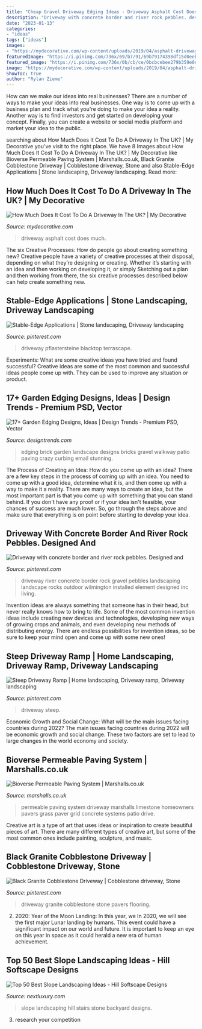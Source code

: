 ```yaml
---
title: "Cheap Gravel Driveway Edging Ideas - Driveway Asphalt Cost Does Much"
description: "Driveway with concrete border and river rock pebbles. designed and"
date: "2023-01-13"
categories:
- "ideas"
tags: ["ideas"]
images:
- "https://mydecorative.com/wp-content/uploads/2019/04/asphalt-driveway.jpg"
featuredImage: "https://i.pinimg.com/736x/69/b7/91/69b79174398df15d0eeb9d39295b105c.jpg"
featured_image: "https://i.pinimg.com/736x/0b/cb/ce/0bcbcebee279b359e0e1466a725addeb--wilmington-nc-river-rocks.jpg"
image: "https://mydecorative.com/wp-content/uploads/2019/04/asphalt-driveway.jpg"
ShowToc: true
author: "Rylan Zieme"
---
```



How can we make our ideas into real businesses?
There are a number of ways to make your ideas into real businesses. One way is to come up with a business plan and track what you're doing to make your idea a reality. Another way is to find investors and get started on developing your concept. Finally, you can create a website or social media platform and market your idea to the public.

	

		
searching about How Much Does It Cost To Do A Driveway In The UK? | My Decorative you've visit to the right place. We have 8 Images about How Much Does It Cost To Do A Driveway In The UK? | My Decorative like Bioverse Permeable Paving System | Marshalls.co.uk, Black Granite Cobblestone Driveway | Cobblestone driveway, Stone and also Stable-Edge Applications | Stone landscaping, Driveway landscaping. Read more:
		
    
## How Much Does It Cost To Do A Driveway In The UK? | My Decorative

<img loading=lazy src="https://mydecorative.com/wp-content/uploads/2019/04/asphalt-driveway.jpg" onerror="this.onerror=null;this.src='https://tse1.mm.bing.net/th?id=OIP.jWg2DMKRfNX_HiNOBKdAxgHaJ3&amp;pid=15.1';" alt="How Much Does It Cost To Do A Driveway In The UK? | My Decorative">

_Source: mydecorative.com_

>driveway asphalt cost does much. 

	

The six Creative Processes: How do people go about creating something new?
Creative people have a variety of creative processes at their disposal, depending on what they’re designing or creating. Whether it’s starting with an idea and then working on developing it, or simply Sketching out a plan and then working from there, the six creative processes described below can help create something new.

    
## Stable-Edge Applications | Stone Landscaping, Driveway Landscaping

<img loading=lazy src="https://i.pinimg.com/originals/37/f2/6a/37f26ac933424b58c752620d9827d915.jpg" onerror="this.onerror=null;this.src='https://tse2.mm.bing.net/th?id=OIP.xJ6keVhsSVUtnZgM27rBNQHaJ4&amp;pid=15.1';" alt="Stable-Edge Applications | Stone landscaping, Driveway landscaping">

_Source: pinterest.com_

>driveway pflastersteine blacktop terrascape. 

	

Experiments: What are some creative ideas you have tried and found successful?
Creative ideas are some of the most common and successful ideas people come up with. They can be used to improve any situation or product.

    
## 17+ Garden Edging Designs, Ideas | Design Trends - Premium PSD, Vector

<img loading=lazy src="https://images.designtrends.com/wp-content/uploads/2016/10/12160153/Brick-Garden-Edging.jpg" onerror="this.onerror=null;this.src='https://tse2.mm.bing.net/th?id=OIP.B7oYJOCDjKXFuj3YDso_7gHaJ6&amp;pid=15.1';" alt="17+ Garden Edging Designs, Ideas | Design Trends - Premium PSD, Vector">

_Source: designtrends.com_

>edging brick garden landscape designs bricks gravel walkway patio paving crazy curbing email stunning. 

	

The Process of Creating an Idea: How do you come up with an idea?
There are a few key steps in the process of coming up with an idea. You need to come up with a good idea, determine what it is, and then come up with a way to make it a reality. There are many ways to create an idea, but the most important part is that you come up with something that you can stand behind. If you don't have any proof or if your idea isn't feasible, your chances of success are much lower. So, go through the steps above and make sure that everything is on point before starting to develop your idea.

    
## Driveway With Concrete Border And River Rock Pebbles. Designed And

<img loading=lazy src="https://i.pinimg.com/736x/0b/cb/ce/0bcbcebee279b359e0e1466a725addeb--wilmington-nc-river-rocks.jpg" onerror="this.onerror=null;this.src='https://tse2.mm.bing.net/th?id=OIP.v8kT5GtJJMiXFC-Wi46t2AHaE8&amp;pid=15.1';" alt="Driveway with concrete border and river rock pebbles. Designed and">

_Source: pinterest.com_

>driveway river concrete border rock gravel pebbles landscaping landscape rocks outdoor wilmington installed element designed inc living. 

	

Invention ideas are always something that someone has in their head, but never really knows how to bring to life. Some of the most common invention ideas include creating new devices and technologies, developing new ways of growing crops and animals, and even developing new methods of distributing energy. There are endless possibilities for invention ideas, so be sure to keep your mind open and come up with some new ones!

    
## Steep Driveway Ramp | Home Landscaping, Driveway Ramp, Driveway Landscaping

<img loading=lazy src="https://i.pinimg.com/736x/69/b7/91/69b79174398df15d0eeb9d39295b105c.jpg" onerror="this.onerror=null;this.src='https://tse1.mm.bing.net/th?id=OIP.-j9XnTjcmPEflmwjusfwXwHaE8&amp;pid=15.1';" alt="Steep Driveway Ramp | Home landscaping, Driveway ramp, Driveway landscaping">

_Source: pinterest.com_

>driveway steep. 

	

Economic Growth and Social Change: What will be the main issues facing countries during 2022?
The main issues facing countries during 2022 will be economic growth and social change. These two factors are set to lead to large changes in the world economy and society.

    
## Bioverse Permeable Paving System | Marshalls.co.uk

<img loading=lazy src="http://www.marshalls.co.uk/homeowners/assets/images/driveway-and-garden-products/bioverse-permeable-paving-system_1_hz.jpg" onerror="this.onerror=null;this.src='https://tse4.mm.bing.net/th?id=OIP.6ZoolpYgWhEiodcxltXxcgHaLx&amp;pid=15.1';" alt="Bioverse Permeable Paving System | Marshalls.co.uk">

_Source: marshalls.co.uk_

>permeable paving system driveway marshalls limestone homeowners pavers grass paver grid concrete systems patio drive. 

	

Creative art is a type of art that uses ideas or inspiration to create beautiful pieces of art. There are many different types of creative art, but some of the most common ones include painting, sculpture, and music.

    
## Black Granite Cobblestone Driveway | Cobblestone Driveway, Stone

<img loading=lazy src="https://i.pinimg.com/736x/64/61/af/6461af7426c0e7d621058c20fe39ed3b.jpg" onerror="this.onerror=null;this.src='https://tse3.mm.bing.net/th?id=OIP.Opf-WyOXa2Lz28JYwMidxQHaJ4&amp;pid=15.1';" alt="Black Granite Cobblestone Driveway | Cobblestone driveway, Stone">

_Source: pinterest.com_

>driveway granite cobblestone stone pavers flooring. 

	

2) 2020: Year of the Moon Landing: In this year, we
In 2020, we will see the first major Lunar landing by humans. This event could have a significant impact on our world and future. It is important to keep an eye on this year in space as it could herald a new era of human achievement.

    
## Top 50 Best Slope Landscaping Ideas - Hill Softscape Designs

<img loading=lazy src="http://nextluxury.com/wp-content/uploads/backyard-stone-stairs-slope-landscaping-ideas.jpg" onerror="this.onerror=null;this.src='https://tse3.mm.bing.net/th?id=OIP.vXc9xB9K_CQWvLGxbRlvlQAAAA&amp;pid=15.1';" alt="Top 50 Best Slope Landscaping Ideas - Hill Softscape Designs">

_Source: nextluxury.com_

>slope landscaping hill stairs stone backyard designs. 

	

3. research your competition 

